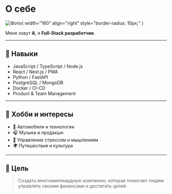 # О себе

![Фото](images/tamaev.jpg){ width="160" align="right" style="border-radius: 10px;" }

Меня зовут **A**, я **Full-Stack разработчик**.

---

## 🧩 Навыки

- JavaScript / TypeScript / Node.js  
- React / Next.js / PWA  
- Python / FastAPI  
- PostgreSQL / MongoDB  
- Docker / CI-CD  
- Product & Team Management  

---

## 🎨 Хобби и интересы

- 🚗 Автомобили и технологии  
- 🎧 Музыка и продакшн  
- 🧘 Управление стрессом и мышлением  
- 🌍 Путешествия и культура  

---

## 🧠 Цель
> Создать многомиллиардную компанию, которая помогает людям управлять своими финансами и достигать целей.
